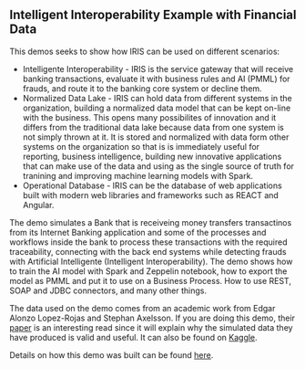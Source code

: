 ## Intelligent Interoperability Example with Financial Data

This demos seeks to show how IRIS can be used on different scenarios:
* Intelligente Interoperability - IRIS is the service gateway that will receive banking transactions,
evaluate it with business rules and AI (PMML) for frauds, and route it to the banking core system or
decline them.
* Normalized Data Lake - IRIS can hold data from different systems in the organization, building a normalized 
data model that can be kept on-line with the business. This opens many possibilites of innovation and it differs from the traditional data lake because data from one system is not simply thrown at it. It is stored and normalized with data form other systems on the organization so that is is immediately useful for reporting, business intelligence, building new innovative applications that can make use of the data and using as the single source of truth for tranining and improving machine learning models with Spark.
* Operational Database - IRIS can be the database of web applications built with modern web libraries and frameworks such as REACT and Angular.

The demo simulates a Bank that is receiveing money transfers transactinos from its Internet Banking application and some of the processes and workflows inside the bank to process these transactions with the required traceability, connecting with the back end systems while detecting frauds with Artificial Intelligente (Intelligent Interoperability). The demo shows how to train the AI model with Spark and Zeppelin notebook, how to export the model as PMML and put it to use on a Business Process. How to use REST, SOAP and JDBC connectors, and many other things.

The data used on the demo comes from an academic work from Edgar Alonzo Lopez-Rojas and Stephan Axelsson. If you are doing this demo, their [paper](https://www.researchgate.net/publication/265736405_BankSim_A_Bank_Payment_Simulation_for_Fraud_Detection_Research) is an interesting read since it will explain why the simulated data they have produced is valid and useful. It can also be found on [Kaggle](https://www.kaggle.com/ntnu-testimon/banksim1). 

Details on how this demo was built can be found [here](Building_the_Demo.md).
